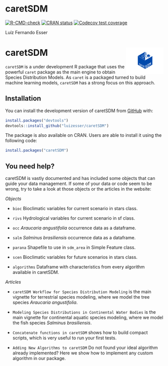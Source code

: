 # caretSDM

<!-- badges: start -->

[![R-CMD-check](https://github.com/luizesser/chooseGCM/actions/workflows/R-CMD-check.yaml/badge.svg)](https://github.com/luizesser/chooseGCM/actions/workflows/R-CMD-check.yaml)
[![CRAN status](https://www.r-pkg.org/badges/version/caretSDM)](https://CRAN.R-project.org/package=caretSDM)
[![Codecov test coverage](https://codecov.io/gh/luizesser/caretSDM/graph/badge.svg)](https://app.codecov.io/gh/luizesser/caretSDM)
<!-- badges: end -->

Luíz Fernando Esser

# caretSDM <a href="https://luizesser.github.io/caretSDM/"><img src="man/figures/logo.png" alt="caretSDM website" align="right" height="85"/></a>

`caretSDM` is a under development R package that uses the powerful `caret` package as the main engine to obtain Species Distribution Models. As `caret` is a packaged turned to build machine learning models, `caretSDM` has a strong focus on this approach.

## Installation

You can install the development version of caretSDM from [GitHub](https://github.com/luizesser/caretSDM) with:

``` r
install.packages("devtools")
devtools::install_github("luizesser/caretSDM")
```

The package is also available on CRAN. Users are able to install it using the following code:

``` r
install.packages("caretSDM")
```

## You need help?

caretSDM is vastly documented and has included some objects that can guide your data management. If some of your data or code seem to be wrong, try to take a look at those objects or the articles in the website:

*Objects*

-   `bioc` Bioclimatic variables for current scenario in stars class.

-   `rivs` Hydrological variables for current scenario in sf class.

-   `occ` *Araucaria angustifolia* occurrence data as a dataframe.

-   `salm` *Salminus brasiliensis* occurrence data as a dataframe.

-   `parana` Shapefile to use in `sdm_area` in Simple Feature class.

-   `scen` Bioclimatic variables for future scenarios in stars class.

-   `algorithms` Dataframe with characteristics from every algorithm available in caretSDM.

*Articles*

-   `caretSDM Workflow for Species Distribution Modeling` is the main vignette for terrestrial species modeling, where we model the tree species *Araucaria angustifolia*.

-   `Modeling Species Distributions in Continental Water Bodies` is the main vignette for continental aquatic species modeling, where we model the fish species *Salminus brasiliensis*.

-   `Concatenate functions in caretSDM` shows how to build compact scripts, which is very useful to run your first tests.

-   `Adding New Algorithms to caretSDM` Do not found your ideal algorithm already implemented? Here we show how to implement any custom algorithm in our package.
